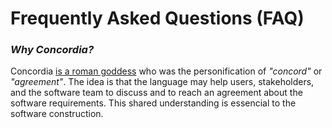 # Frequently Asked Questions (FAQ)

### *Why Concordia?*

Concordia [is a roman goddess](https://www.britannica.com/topic/Concordia-Roman-goddess) who was the personification of *"concord"* or *"agreement"*. The idea is that the language may help users, stakeholders, and the software team to discuss and to reach an agreement about the software requirements. This shared understanding is essencial to the software construction.